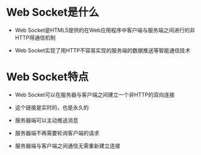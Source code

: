 # Web Socket是什么

 - Web Socket是HTML5提供的在Web应用程序中客户端与服务端之间进行的非HTTP得通信机制

 - Web Socket实现了用HTTP不容易实现的服务端的数据推送等智能通信技术

# Web Socket特点

 - Web Socket可以在服务器与客户端之间建立一个非HTTP的双向连接

  - 这个链接是实时的，也是永久的
  - 服务器端可以主动推送消息
  - 服务器端不再需要轮询客户端的请求
  - 服务器端与客户端之间通信无需重新建立连接

